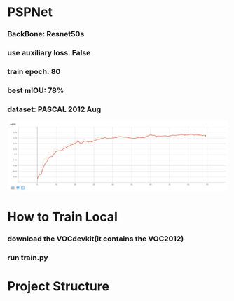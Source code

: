 # PSPNet

### BackBone: Resnet50s
### use auxiliary loss: False
### train epoch: 80
### best mIOU: 78%
### dataset: PASCAL 2012 Aug

![mIOU.png](miou.png)


# How to Train Local

### download the VOCdevkit(it contains the VOC2012)
### run train.py

# Project Structure



